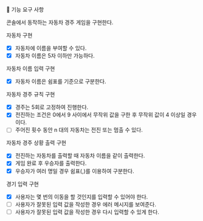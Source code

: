 🎯 기능 요구 사항

콘솔에서 동작하는 자동차 경주 게임을 구현한다.

자동차 구현

- [x] 자동차에 이름을 부여할 수 있다.
- [x] 자동차 이름은 5자 이하만 가능하다.

자동차 이름 입력 구현

- [x] 자동차 이름은 쉼표를 기준으로 구분한다.

자동차 경주 규칙 구현

- [x] 경주는 5회로 고정하여 진행한다.
- [x] 전진하는 조건은 0에서 9 사이에서 무작위 값을 구한 후 무작위 값이 4 이상일 경우이다.
- [ ] 주어진 횟수 동안 n 대의 자동차는 전진 또는 멈출 수 있다.

자동차 경주 상황 출력 구현

- [x] 전진하는 자동차를 출력할 때 자동차 이름을 같이 출력한다.
- [x] 게임 완료 후 우승자를 출력한다.
- [x] 우승자가 여러 명일 경우 쉼표(,)를 이용하여 구분한다.

경기 입력 구현

- [x] 사용자는 몇 번의 이동을 할 것인지를 입력할 수 있어야 한다.
- [ ] 사용자가 잘못된 입력 값을 작성한 경우 에러 메시지를 보여준다.
- [ ] 사용자가 잘못된 입력 값을 작성한 경우 다시 입력할 수 있게 한다.
